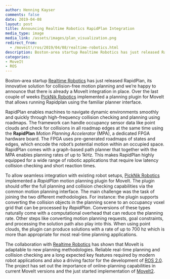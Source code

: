 ```yaml
---
author: Henning Kayser
comments: false
date: 2019-04-08
layout: post
title: Announcing Realtime Robotics RapidPlan Integration
media_type: image
media_link: /assets/images/plan_visualization.png
redirect_from:
  - /moveit!/ros/2019/04/08/realtime-robotics.html
description: Boston-area startup Realtime Robotics has just released RapidPlan, its innovative solution for collision-free motion planning and we’re happy to announce that there is already a MoveIt integration in place.
categories:
- MoveIt
- ROS
---
```


Boston-area startup <a href="https://rtr.ai/" target="_blank">Realtime Robotics</a> has just released RapidPlan, its innovative solution for collision-free motion planning and we’re happy to announce that there is already a MoveIt integration in place.
Over the last couple of weeks [PickNik Robotics](https://picknik.ai/) implemented a planning plugin for MoveIt that allows running Rapidplan using the familiar planner interface.

RapidPlan enables machines to navigate dynamic environments smoothly and quickly through high-frequency collision checking and planning using roadmaps. The framework can handle occupancy sensor data like point clouds and check for collisions in all roadmap edges at the same time using the **RapidPlan** _Motion Planning Accelerator_ (MPA), a dedicated FPGA hardware board. The FPGA uses pre-generated roadmaps of states and edges, which encode the robot’s potential motion within an occupied space. RapidPlan comes with a graph-based path planner that together with the MPA enables planning rates of up to 1kHz. This makes RapidPlan highly equipped for a wide range of robotic applications that require low latency collision checking and short reaction times.

To allow seamless integration with existing robot setups, [PickNik Robotics](https://picknik.ai/) implemented a _RapidPlan_ motion planning plugin for MoveIt. The plugin should offer the full planning and collision checking capabilities via the common motion planning interface. The main challenge was the task of joining the two different methodologies. For instance: the plugin supports converting the collision objects in the planning scene to an occupancy voxel grid that can be processed by _RapidPlan_. Conversions of these types naturally come with a computational overhead that can reduce the planning rate. Other steps like converting motion planning requests, goal constraints, and processing the solution path also play into this. When using point clouds, the plugin can produce solutions with a rate of up to 700 hz which is more than appropriate for most real-time planning applications.

The collaboration with <a href="https://rtr.ai/" target="_blank">Realtime Robotics</a> has shown that MoveIt is adaptable to new planning methodologies. Reliable real-time planning and collision checking are a long expected key features required by modern robot applications and also a driving factor for the development of <a href="https://index.ros.org/doc/ros2/" target="_blank">ROS 2.0</a>. The project has set out the importance of online-planning capabilities in current MoveIt versions and the just started implementation of <a href="https://moveit.ros.org/moveit!/ros/2019/03/01/announcing-the-moveit-2-port.html" target="_blank">MoveIt2</a>.
